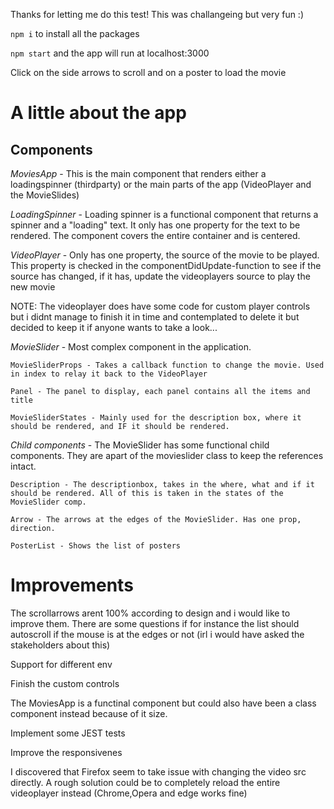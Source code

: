 Thanks for letting me do this test! This was challangeing but very fun :) 

`npm i` to install all the packages

`npm start` and the app will run at localhost:3000

Click on the side arrows to scroll and on a poster to load the movie

# A little about the app

## Components

*MoviesApp* - This is the main component that renders either a loadingspinner (thirdparty) or the main parts of the app (VideoPlayer and the MovieSlides)

*LoadingSpinner* - Loading spinner is a functional component that returns a spinner and a "loading" text. It only has one property for the text to be rendered. The component covers the entire container and is centered.

*VideoPlayer* - Only has one property, the source of the movie to be played. This property is checked in the componentDidUpdate-function to see if the source has changed, if it has, update the videoplayers source to play the new movie

NOTE: The videoplayer does have some code for custom player controls but i didnt manage to finish it in time and contemplated to delete it but decided to keep it if anyone wants to take a look...

*MovieSlider* - Most complex component in the application. 

    MovieSliderProps - Takes a callback function to change the movie. Used in index to relay it back to the VideoPlayer

    Panel - The panel to display, each panel contains all the items and title

    MovieSliderStates - Mainly used for the description box, where it should be rendered, and IF it should be rendered.

*Child components* - The MovieSlider has some functional child components. They are apart of the movieslider class to keep the references intact.

    Description - The descriptionbox, takes in the where, what and if it should be rendered. All of this is taken in the states of the MovieSlider comp.

    Arrow - The arrows at the edges of the MovieSlider. Has one prop, direction.

    PosterList - Shows the list of posters


# Improvements

The scrollarrows arent 100% according to design and i would like to improve them. There are some questions if for instance the list should autoscroll if the mouse is at the edges or not (irl i would have asked the stakeholders about this)

Support for different env

Finish the custom controls

The MoviesApp is a functinal component but could also have been a class component instead because of it size.

Implement some JEST tests

Improve the responsivenes

I discovered that Firefox seem to take issue with changing the video src directly. A rough solution could be to completely reload the entire videoplayer instead
(Chrome,Opera and edge works fine)